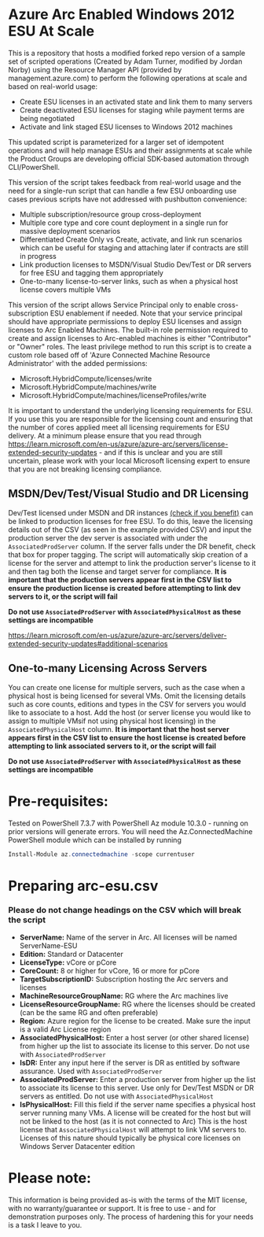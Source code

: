 # Azure Arc Enabled Windows 2012 ESU At Scale
This is a repository that hosts a modified forked repo version of a sample set of scripted operations (Created by Adam Turner, modified by Jordan Norby) using the Resource Manager API (provided by management.azure.com) to perform the following operations at scale and based on real-world usage:
+ Create ESU licenses in an activated state and link them to many servers
+ Create deactivated ESU licenses for staging while payment terms are being negotiated
+ Activate and link staged ESU licenses to Windows 2012 machines

This updated script is parameterized for a larger set of idempotent operations and will help manage ESUs and their assignments at scale while the Product Groups are developing official SDK-based automation through CLI/PowerShell.

This version of the script takes feedback from real-world usage and the need for a single-run script that can handle a few ESU onboarding use cases previous scripts have not addressed with pushbutton convenience:
+ Multiple subscription/resource group cross-deployment
+ Multiple core type and core count deployment in a single run for massive deployment scenarios
+ Differentiated Create Only vs Create, activate, and link run scenarios which can be useful for staging and attaching later if contracts are still in progress
+ Link production licenses to MSDN/Visual Studio Dev/Test or DR servers for free ESU and tagging them appropriately
+ One-to-many license-to-server links, such as when a physical host license covers multiple VMs

This version of the script allows Service Principal only to enable cross-subscription ESU enablement if needed. Note that your service principal should have appropriate permissions to deploy ESU licenses and assign licenses to Arc Enabled Machines. The built-in role permission required to create and assign licenses to Arc-enabled machines is either "Contributor" or "Owner" roles. The least privilege method to run this script is to create a custom role based off of 'Azure Connected Machine Resource Administrator' with the added permissions:
+ Microsoft.HybridCompute/licenses/write
+ Microsoft.HybridCompute/machines/write
+ Microsoft.HybridCompute/machines/licenseProfiles/write

It is important to understand the underlying licensing requirements for ESU.  If you use this you are responsible for the licensing count and ensuring that the number of cores applied meet all licensing requirements for ESU delivery.  At a minimum please ensure that you read through https://learn.microsoft.com/en-us/azure/azure-arc/servers/license-extended-security-updates - and if this is unclear and you are still uncertain, please work with your local Microsoft licensing expert to ensure that you are not breaking licensing compliance.

## MSDN/Dev/Test/Visual Studio and DR Licensing
Dev/Test licensed under MSDN and DR instances [\(check if you benefit\)](https://www.microsoft.com/en-us/licensing/licensing-programs/software-assurance-by-benefits) can be linked to production licenses for free ESU. To do this, leave the licensing details out of the CSV (as seen in the example provided CSV) and input the production server the dev server is associated with under the `AssociatedProdServer` column. If the server falls under the DR benefit, check that box for proper tagging. The script will automatically skip creation of a license for the server and attempt to link the production server's license to it and then tag both the license and target server for compliance. **It is important that the production servers appear first in the CSV list to ensure the production license is created before attempting to link dev servers to it, or the script will fail**

**Do not use `AssociatedProdServer` with `AssociatedPhysicalHost` as these settings are incompatible**

https://learn.microsoft.com/en-us/azure/azure-arc/servers/deliver-extended-security-updates#additional-scenarios

## One-to-many Licensing Across Servers
You can create one license for multiple servers, such as the case when a physical host is being licensed for several VMs. Omit the licensing details such as core counts, editions and types in the CSV for servers you would like to associate to a host. Add the host (or server license you would like to assign to multiple VMsif not using physical host licensing) in the `AssociatedPhysicalHost` column. **It is important that the host server appears first in the CSV list to ensure the host license is created before attempting to link associated servers to it, or the script will fail**

**Do not use `AssociatedProdServer` with `AssociatedPhysicalHost` as these settings are incompatible**

# Pre-requisites:
Tested on PowerShell 7.3.7 with PowerShell Az module 10.3.0 - running on prior versions will generate errors.
You will need the Az.ConnectedMachine PowerShell module which can be installed by running
```powershell
Install-Module az.connectedmachine -scope currentuser
```

# Preparing arc-esu.csv
### Please do not change headings on the CSV which will break the script
+ **ServerName:** Name of the server in Arc. All licenses will be named ServerName-ESU
+ **Edition:** Standard or Datacenter
+ **LicenseType:** vCore or pCore
+ **CoreCount:** 8 or higher for vCore, 16 or more for pCore
+ **TargetSubscriptionID:** Subscription hosting the Arc servers and licenses
+ **MachineResourceGroupName:** RG where the Arc machines live
+ **LicenseResourceGroupName:** RG where the licenses should be created (can be the same RG and often preferable)
+ **Region:** Azure region for the license to be created. Make sure the input is a valid Arc License region
+ **AssociatedPhysicalHost:** Enter a host server (or other shared license) from higher up the list to associate its license to this server. Do not use with `AssociatedProdServer`
+ **IsDR:** Enter any input here if the server is DR as entitled by software assurance. Used with `AssociatedProdServer`
+ **AssociatedProdServer:** Enter a production server from higher up the list to associate its license to this server. Use only for Dev/Test MSDN or DR servers as entitled. Do not use with `AssociatedPhysicalHost`
+ **IsPhysicalHost:** Fill this field if the server name specifies a physical host server running many VMs. A license will be created for the host but will not be linked to the host (as it is not connected to Arc) This is the host license that `AssociatedPhysicalHost` will attempt to link VM servers to. Licenses of this nature should typically be physical core licenses on Windows Server Datacenter edition

# Please note:
This information is being provided as-is with the terms of the MIT license, with no warranty/guarantee or support. It is free to use - and for demonstration purposes only. The process of hardening this for your needs is a task I leave to you.
